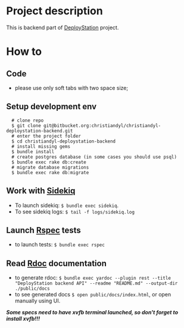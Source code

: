 # Project description
This is backend part of [DeployStation] project.

# How to

## Code
* please use only soft tabs with two space size;

## Setup development env
```
  # clone repo
  $ git clone git@bitbucket.org:christiandyl/christiandyl-deploystation-backend.git
  # enter the project folder
  $ cd christiandyl-deploystation-backend
  # install missing gems
  $ bundle install
  # create postgres database (in some cases you should use psql)
  $ bundle exec rake db:create
  # migrate database migrations
  $ bundle exec rake db:migrate
```

## Work with [Sidekiq]
* To launch sidekiq: `$ bundle exec sidekiq`.
* To see sidekiq logs: `$ tail -f logs/sidekiq.log`

## Launch [Rspec] tests
* to launch tests: `$ bundle exec rspec`

## Read [Rdoc] documentation
* to generate rdoc: `$ bundle exec yardoc --plugin rest --title "DeployStation backend API" --readme "README.md" --output-dir ./public/docs`
* to see generated docs `$ open public/docs/index.html`, or open manually using UI.

***Some specs need to have xvfb terminal launched, so don't forget to install xvfb!!!***

[DeployStation]:http://www.deploystation.com
[Sidekiq]:http://sidekiq.org/
[Rspec]:https://github.com/rspec
[Rdoc]:http://docs.seattlerb.org/rdoc/